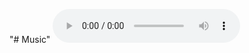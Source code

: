 "# Music" 
<audio controls name="media" title="HMG" width="400" src="https://raw.githubusercontent.com/ZhangLukTim/Foto/master/images/f12f570ebf2d75833e17c5d687b53c89.mp3" title="HMG">
  
